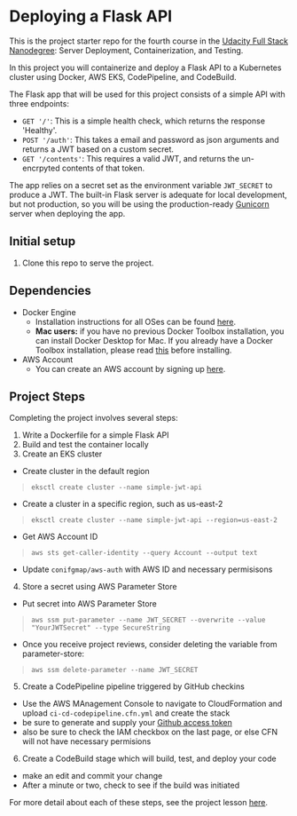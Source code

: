 # Deploying a Flask API

This is the project starter repo for the fourth course in the [Udacity Full Stack Nanodegree](https://www.udacity.com/course/full-stack-web-developer-nanodegree--nd004): Server Deployment, Containerization, and Testing.

In this project you will containerize and deploy a Flask API to a Kubernetes cluster using Docker, AWS EKS, CodePipeline, and CodeBuild.

The Flask app that will be used for this project consists of a simple API with three endpoints:

- `GET '/'`: This is a simple health check, which returns the response 'Healthy'. 
- `POST '/auth'`: This takes a email and password as json arguments and returns a JWT based on a custom secret.
- `GET '/contents'`: This requires a valid JWT, and returns the un-encrpyted contents of that token. 

The app relies on a secret set as the environment variable `JWT_SECRET` to produce a JWT. The built-in Flask server is adequate for local development, but not production, so you will be using the production-ready [Gunicorn](https://gunicorn.org/) server when deploying the app.

## Initial setup
1. Clone this repo to serve the project.

## Dependencies

- Docker Engine
    - Installation instructions for all OSes can be found [here](https://docs.docker.com/install/).
    - **Mac users:** if you have no previous Docker Toolbox installation, you can install Docker Desktop for Mac. If you already have a Docker Toolbox installation, please read [this](https://docs.docker.com/docker-for-mac/docker-toolbox/) before installing.
 - AWS Account
     - You can create an AWS account by signing up [here](https://aws.amazon.com/#).
     
## Project Steps

Completing the project involves several steps:

1. Write a Dockerfile for a simple Flask API
2. Build and test the container locally
3. Create an EKS cluster
- Create cluster in the default region
>`eksctl create cluster --name simple-jwt-api`

- Create a cluster in a specific region, such as us-east-2
>`eksctl create cluster --name simple-jwt-api --region=us-east-2`
- Get AWS Account ID
>`aws sts get-caller-identity --query Account --output text`
- Update `conifgmap/aws-auth` with AWS ID and necessary permisisons

4. Store a secret using AWS Parameter Store
- Put secret into AWS Parameter Store
>`aws ssm put-parameter --name JWT_SECRET --overwrite --value "YourJWTSecret" --type SecureString`

- Once you receive project reviews, consider deleting the variable from parameter-store:
>`aws ssm delete-parameter --name JWT_SECRET`

5. Create a CodePipeline pipeline triggered by GitHub checkins
- Use the AWS MAnagement Console to navigate to CloudFormation and upload `ci-cd-codepipeline.cfn.yml` and create the stack
- be sure to generate and supply your [Github access token](https://github.com/settings/tokens)
- also be sure to check the IAM checkbox on the last page, or else CFN will not have necessary permisions
6. Create a CodeBuild stage which will build, test, and deploy your code
- make an edit and commit your change
- After a minute or two, check to see if the build was initiated


For more detail about each of these steps, see the project lesson [here](https://classroom.udacity.com/nanodegrees/nd004/parts/1d842ebf-5b10-4749-9e5e-ef28fe98f173/modules/ac13842f-c841-4c1a-b284-b47899f4613d/lessons/becb2dac-c108-4143-8f6c-11b30413e28d/concepts/092cdb35-28f7-4145-b6e6-6278b8dd7527).
